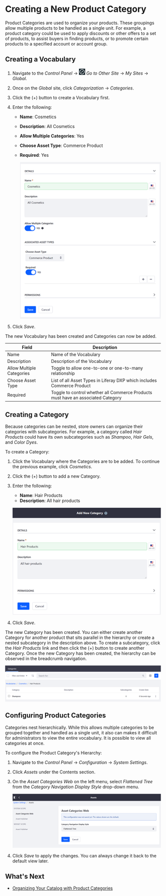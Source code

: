 # Creating a New Product Category

Product Categories are used to organize your products. These groupings allow multiple products to be handled as a single unit. For example, a product category could be used to apply discounts or other offers to a set of products, to assist buyers in finding products, or to promote certain products to a specified account or account group.

## Creating a Vocabulary

1. Navigate to the _Control Panel_ → ![Navigation Compass](../../images/icon-compass.png) _Go to Other Site_ → _My Sites_ → _Global_.
1. Once on the _Global_ site, click _Categorization_ → _Categories_.
1. Click the (+) button to create a Vocabulary first.
1. Enter the following:
    * **Name**: Cosmetics
    * **Description**: All Cosmetics
    * **Allow Multiple Categories**: Yes
    * **Choose Asset Type**: Commerce Product
    * **Required**: Yes

        ![Creating a vocabulary](./creating-a-new-product-category/images/01.png)

1. Click _Save_.

The new Vocabulary has been created and Categories can now be added.

| Field | Description |
| --- | ---|
| Name | Name of the Vocabulary |
| Description | Description of the Vocabulary |
| Allow Multiple Categories | Toggle to allow one-to-one or one-to-many relationship |
| Choose Asset Type | List of all Asset Types in Liferay DXP which includes Commerce Product |
| Required | Toggle to control whether all Commerce Products must have an associated Category |

## Creating a Category

Because categories can be nested, store owners can organize their categories with subcategories. For example, a category called _Hair Products_ could have its own subcategories such as _Shampoo_, _Hair Gels_, and _Color Dyes_.

To create a Category:

1. Click the Vocabulary where the Categories are to be added. To continue the previous example, click _Cosmetics_.
1. Click the (+) button to add a new Category.
1. Enter the following:
    * **Name**: Hair Products
    * **Description**: All hair products

    ![Creating a category](./creating-a-new-product-category/images/02.png)

1. Click _Save_.

The new Category has been created. You can either create another Category for another product that sits parallel in the hierarchy or create a nested subcategory in the description above. To create a subcategory, click the _Hair Products_ link and then click the (+) button to create another Category. Once the new Category has been created, the hierarchy can be observed in the breadcrumb navigation.

![Subcategories](./creating-a-new-product-category/images/03.png)

## Configuring Product Categories

Categories nest hierarchically. While this allows multiple categories to be grouped together and handled as a single unit, it also can makes it difficult for administrators to view the entire vocabulary. It is possible to view all categories at once.

To configure the Product Category's Hierarchy:

1. Navigate to the _Control Panel_ → _Configuration_ → _System Settings_.
1. Click _Assets_ under the Contents section.
1. On the _Asset Categories Web_ on the left menu, select _Flattened Tree_ from the _Category Navigation Display Style_ drop-down menu.

    ![Asset Categories Web](./creating-a-new-product-category/images/04.png)

1. Click _Save_ to apply the changes. You can always change it back to the default view later.

## What's Next

* [Organizing Your Catalog with Product Categories](./organizing-your-catalog-with-product-categories.md)
